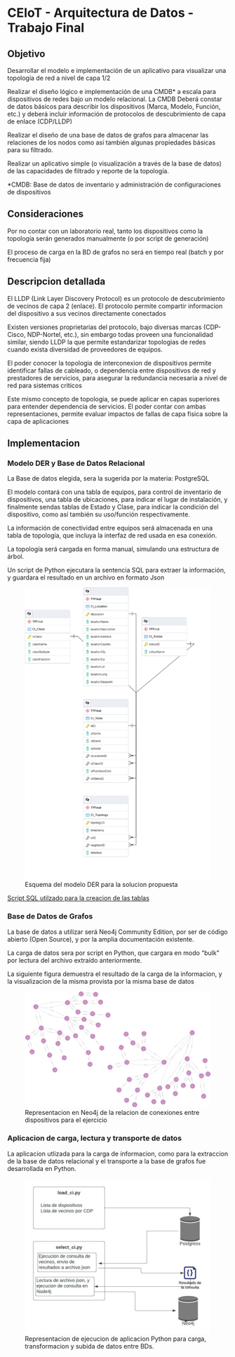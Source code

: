 # CEIoT - Arquitectura de Datos - Trabajo Final

## Objetivo

<p>Desarrollar el modelo e implementación de un aplicativo para visualizar una topología de red a nivel de capa 1/2 </p>
<p>Realizar el diseño lógico e implementación de una CMDB* a escala para dispositivos de redes bajo un modelo relacional. La CMDB Deberá constar de datos básicos para describir los dispositivos (Marca, Modelo, Función, etc.) y deberá incluir información de protocolos de descubrimiento de capa de enlace (CDP/LLDP) </p>
<p>Realizar el diseño de una base de datos de grafos para almacenar las relaciones de los nodos como así también algunas propiedades básicas para su filtrado.</p>
<p>Realizar un aplicativo simple (o visualización a través de la base de datos) de las capacidades de filtrado y reporte de la topología.</p>
<p>*CMDB: Base de datos de inventario y administración de configuraciones de dispositivos </p>

## Consideraciones

<p>Por no contar con un laboratorio real, tanto los dispositivos como la topología serán generados manualmente (o por script de generación)</p>
<p>El proceso de carga en la BD de grafos no será en tiempo real (batch y por frecuencia fija)</p>

## Descripcion detallada
<p>El LLDP (Link Layer Discovery Protocol) es un protocolo de descubrimiento de vecinos de capa 2 (enlace). El protocolo permite compartir informacion del dispositivo a sus vecinos directamente conectados </p>
<p>Existen versiones proprietarias del protocolo, bajo diversas marcas (CDP-Cisco, NDP-Nortel, etc.), sin embargo todas proveen una funcionalidad similar, siendo LLDP la que permite estandarizar topologias de redes cuando exista diversidad de proveedores de equipos.</p>
<p></p>
<p>El poder conocer la topologia de interconexion de dispositivos permite identificar fallas de cableado, o dependencia entre dispositivos de red y prestadores de servicios, para asegurar la redundancia necesaria a nivel de red para sistemas criticos</p>
<p>Este mismo concepto de topologia, se puede aplicar en capas superiores para entender dependencia de servicios. El poder contar con ambas representaciones, permite evaluar impactos de fallas de capa fisica sobre la capa de aplicaciones</p>

## Implementacion

### Modelo DER y Base de Datos Relacional

<p> La Base de datos elegida, sera la sugerida por la materia: PostgreSQL </p>
<p>El modelo contará con una tabla de equipos, para control de inventario de dispositivos, una tabla de ubicaciones, para indicar el lugar de instalación, y finalmente sendas tablas de Estado y Clase, para indicar la condición del dispositivo, como así también su uso/función respectivamente. </p>
<p>La información de conectividad entre equipos será almacenada en una tabla de topología, que incluya la interfaz de red usada en esa conexión.</p>

<p>La topología será cargada en forma manual, simulando una estructura de árbol.</p>
<p>Un script de Python ejecutara la sentencia SQL para extraer la información, y guardara el resultado en un archivo en formato Json</p>


<figure>
    <img src="../Images/DER.png"
         alt="Diseño modelo relacional">
    <figcaption>Esquema del modelo DER para la solucion propuesta</figcaption>
</figure>

[Script SQL utilzado para la creacion de las tablas](./CI_DB_Creation.sql)

### Base de Datos de Grafos

<p>La base de datos a utilizar será Neo4j Community Edition, por ser de código abierto (Open Source), y por la amplia documentación existente. </p>
<p>La carga de datos sera por script en Python, que cargara en modo “bulk” por lectura del archivo extraído anteriormente. </p>
<p>La siguiente figura demuestra el resultado de la carga de la informacion, y la visualizacion de la misma provista por la misma base de datos </p>


<figure>
    <img src="../Images/TPFinal-Grafo1.jpg"
         alt="Representacion de la conexion entre entidades en la base de grafos">
    <figcaption>Representacion en Neo4j de la relacion de conexiones entre dispositivos para el ejercicio</figcaption>
</figure>

### Aplicacion de carga, lectura y transporte de datos

<p>La aplicacion utlizada para la carga de informacion, como para la extraccion de la base de datos relacional y el transporte a la base de grafos fue desarrollada en Python.</p>
<figure>
    <img src="../Images/Esquema Aplicacion Python.jpeg"
         alt="Representacion de ejecucion de aplicacion Python para carga, transformacion y subida de datos entre BDs.">
    <figcaption>Representacion de ejecucion de aplicacion Python para carga, transformacion y subida de datos entre BDs.</figcaption>
</figure>





